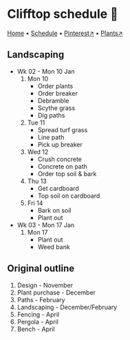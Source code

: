 # Clifftop schedule 📆

[Home](https://notes.grwd.uk/clifftop) • [Schedule](https://notes.grwd.uk/clifftop-schedule) • [Pinterest↗](https://www.pinterest.co.uk/NatureWorksGarden/clifftop/) • [Plants↗](https://bit.ly/clifftop-plants)

## Landscaping

* Wk 02 - Mon 10 Jan
    1. Mon 10
        * Order plants
        * Order breaker
        * Debramble
        * Scythe grass
        * Dig paths
    2. Tue 11
        * Spread turf grass
        * Line path
        * Pick up breaker
    3. Wed 12
        * Crush concrete
        * Concrete on path
        * Order top soil & bark
    4. Thu 13
        * Get cardboard
        * Top soil on cardboard
    5. Fri 14
        * Bark on soil
        * Plant out
* Wk 03 - Mon 17 Jan
    1. Mon 17
        * Plant out
        * Weed bank

## Original outline

1. Design - November
2. Plant purchase - December
3. Paths - February
4. Landscaping - December/February
5. Fencing - April
6. Pergola - April
7. Bench - April
